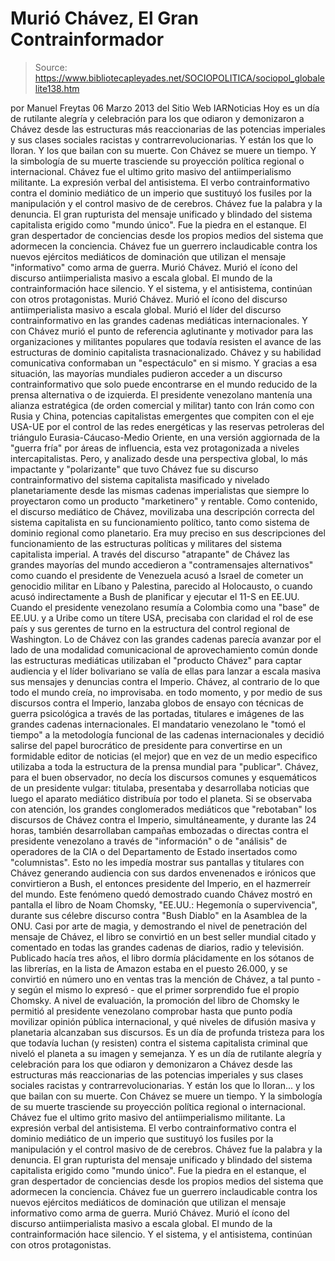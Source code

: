 # Murió Chávez, El Gran Contrainformador

> Source: https://www.bibliotecapleyades.net/SOCIOPOLITICA/sociopol_globalelite138.htm

por
Manuel Freytas
06 Marzo 2013
del Sitio Web
IARNoticias
Hoy es un día de
rutilante alegría y celebración para los que odiaron y
demonizaron a Chávez desde las estructuras más
reaccionarias de las potencias imperiales y sus clases
sociales racistas y contrarrevolucionarias. Y están los
que lo lloran. Y los que bailan con su muerte.
Con Chávez se muere un
tiempo. Y la simbología de su muerte trasciende su
proyección política regional o internacional.
Chávez fue
el ultimo grito masivo del antiimperialismo militante. La expresión verbal del
antisistema. El verbo contrainformativo contra el
dominio mediático de un imperio que sustituyó los
fusiles por la manipulación y el control masivo de de
cerebros.
Chávez fue la palabra y la
denuncia. El gran rupturista del mensaje unificado y
blindado del sistema capitalista erigido como "mundo
único". Fue la piedra en el estanque. El gran
despertador de conciencias desde los propios medios del
sistema que adormecen la conciencia.
Chávez fue un guerrero
inclaudicable contra los nuevos ejércitos mediáticos de
dominación que utilizan el mensaje "informativo" como
arma de guerra. Murió Chávez.
Murió el ícono del discurso
antiimperialista masivo a escala global.
El mundo de la
contrainformación hace silencio. Y el sistema, y el
antisistema, continúan con otros protagonistas.
Murió Chávez. Murió el ícono del discurso antiimperialista masivo a escala
global. Murió el líder del discurso contrainformativo en las grandes cadenas
mediáticas internacionales.
Y con Chávez murió el punto de referencia aglutinante y motivador para las
organizaciones y militantes populares que todavía resisten el avance de las
estructuras de dominio capitalista trasnacionalizado.
Chávez y su habilidad comunicativa conformaban un "espectáculo" en si mismo.
Y gracias a esa situación, las mayorías mundiales pudieron acceder a un
discurso contrainformativo que solo puede encontrarse en el mundo reducido
de la prensa alternativa o de izquierda.
El presidente venezolano mantenía una alianza estratégica (de orden
comercial y militar) tanto con Irán como con Rusia y China, potencias
capitalistas emergentes que compiten con el eje USA-UE por el control de las
redes energéticas y las reservas petroleras del triángulo Eurasia-Cáucaso-Medio
Oriente, en una versión aggiornada de la "guerra fría" por áreas de
influencia, esta vez protagonizada a niveles intercapitalistas.
Pero, y analizado desde una perspectiva global, lo más impactante y "polarizante"
que tuvo Chávez fue su discurso contrainformativo del sistema capitalista
masificado y nivelado planetariamente desde las mismas cadenas imperialistas
que siempre lo proyectaron como un producto "marketinero" y rentable.
Como contenido, el discurso mediático de Chávez, movilizaba una descripción
correcta del sistema capitalista en su funcionamiento político, tanto como
sistema de dominio regional como planetario.
Era muy preciso en sus
descripciones del funcionamiento de las estructuras políticas y militares
del sistema capitalista imperial.
A través del discurso "atrapante" de Chávez las grandes mayorías del mundo
accedieron a "contramensajes alternativos" como cuando el presidente de
Venezuela acusó a Israel de cometer un genocidio militar en Líbano y
Palestina, parecido
al Holocausto, o cuando acusó indirectamente a
Bush de
planificar y ejecutar
el 11-S en EE.UU.
Cuando el presidente venezolano resumía a Colombia como una "base" de
EE.UU. y
a Uribe como un títere USA, precisaba con claridad el rol de ese país y sus
gerentes de turno en la estructura del control regional de Washington.
Lo de Chávez con las grandes cadenas parecía avanzar por el lado de una
modalidad comunicacional de aprovechamiento común donde las estructuras
mediáticas utilizaban el "producto Chávez" para captar audiencia y el líder
bolivariano se valía de ellas para lanzar a escala masiva sus mensajes y
denuncias contra el Imperio.
Chávez, al contrario de lo que todo el mundo creía, no improvisaba. en todo
momento, y por medio de sus discursos contra el Imperio, lanzaba globos de
ensayo con técnicas de guerra psicológica a través de las portadas,
titulares e imágenes de las grandes cadenas internacionales.
El mandatario venezolano le "tomó el tiempo" a la metodología funcional de
las cadenas internacionales y decidió salirse del papel burocrático de
presidente para convertirse en un formidable editor de noticias (el mejor)
que en vez de un medio especifico utilizaba a toda la estructura de la
prensa mundial para "publicar".
Chávez, para el buen observador, no decía los discursos comunes y
esquemáticos de un presidente vulgar: titulaba, presentaba y desarrollaba
noticias que luego el aparato mediático distribuía por todo el planeta.
Si se observaba con atención, los grandes conglomerados mediáticos que "rebotaban"
los discursos de Chávez contra el Imperio, simultáneamente, y durante las 24
horas, también desarrollaban campañas embozadas o directas contra el
presidente venezolano a través de "información" o de "análisis" de
operadores de la CIA o del Departamento de Estado insertados como "columnistas".
Esto no les impedía mostrar sus pantallas y titulares con Chávez generando
audiencia con sus dardos envenenados e irónicos que convirtieron a Bush, el
entonces presidente del Imperio, en el hazmerreír del mundo.
Este fenómeno quedó demostrado cuando Chávez mostró en pantalla el libro de
Noam Chomsky, "EE.UU.: Hegemonía o supervivencia", durante sus célebre
discurso contra "Bush Diablo" en la Asamblea de la ONU.
Casi por arte de magia, y demostrando el nivel de penetración del mensaje de
Chávez, el libro se convirtió en un best seller mundial citado y comentado
en todas las grandes cadenas de diarios, radio y televisión.
Publicado hacía tres años, el libro dormía plácidamente en los sótanos de
las librerías, en la lista de Amazon estaba en el puesto 26.000, y se
convirtió en número uno en ventas tras la mención de Chávez, a tal punto - y
según el mismo lo expresó - que el primer sorprendido fue el propio Chomsky.
A nivel de evaluación, la promoción del libro de Chomsky le permitió al
presidente venezolano comprobar hasta que punto podía movilizar opinión
pública internacional, y qué niveles de difusión masiva y planetaria
alcanzaban sus discursos.
Es un día de profunda tristeza para los que todavía luchan (y resisten)
contra el sistema capitalista criminal que niveló el planeta a su imagen y
semejanza.
Y es un día de rutilante alegría y celebración para los que odiaron y
demonizaron a Chávez desde las estructuras más reaccionarias de las
potencias imperiales y sus clases sociales racistas y contrarrevolucionarias.
Y están los que lo lloran... y los que bailan con su muerte. Con Chávez se
muere un tiempo. Y la simbología de su muerte trasciende su proyección
política regional o internacional.
Chávez fue el ultimo grito masivo del antiimperialismo militante. La
expresión verbal del antisistema. El verbo contrainformativo contra el
dominio mediático de un imperio que sustituyó los fusiles por la
manipulación y el control masivo de de cerebros.
Chávez fue la palabra y la denuncia. El gran rupturista del mensaje
unificado y blindado del sistema capitalista erigido como "mundo único". Fue
la piedra en el estanque, el gran despertador de conciencias desde los
propios medios del sistema que adormecen la conciencia.
Chávez fue un guerrero inclaudicable contra los nuevos
ejércitos mediáticos
de dominación que utilizan el mensaje informativo como arma de guerra.
Murió Chávez. Murió el ícono del discurso antiimperialista masivo a escala
global. El mundo de la contrainformación hace silencio. Y el sistema, y el
antisistema, continúan con otros protagonistas.
